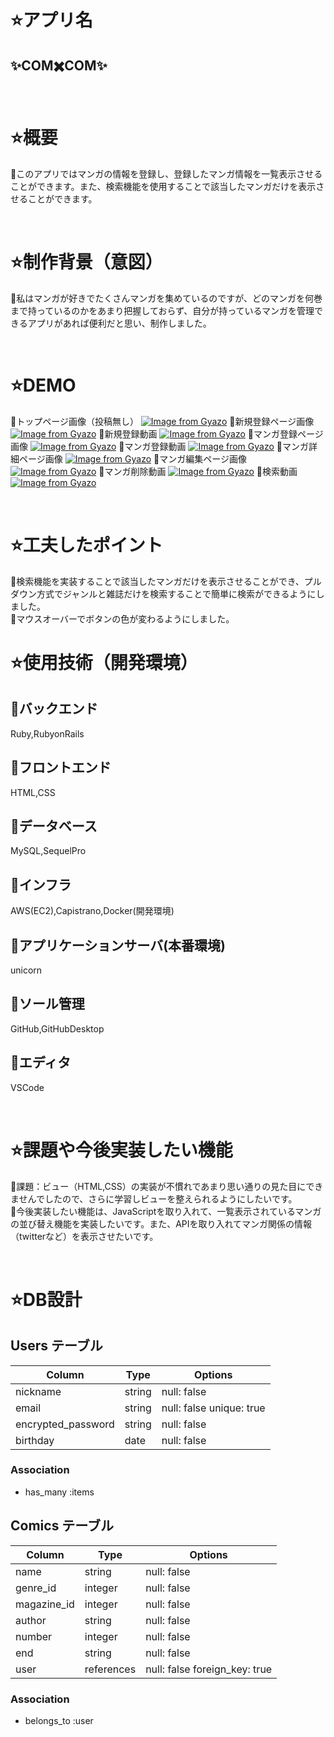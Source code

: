 # ⭐アプリ名
## ✨COM✖️COM✨
<br>

# ⭐概要
🔸このアプリではマンガの情報を登録し、登録したマンガ情報を一覧表示させることができます。また、検索機能を使用することで該当したマンガだけを表示させることができます。

<br>

# ⭐制作背景（意図）
🔸私はマンガが好きでたくさんマンガを集めているのですが、どのマンガを何巻まで持っているのかをあまり把握しておらず、自分が持っているマンガを管理できるアプリがあれば便利だと思い、制作しました。

<br>

# ⭐DEMO

🔸トップページ画像（投稿無し）
[![Image from Gyazo](https://i.gyazo.com/64f94e1cc7124298c23c6fc917c626ec.jpg)](https://gyazo.com/64f94e1cc7124298c23c6fc917c626ec)
🔸新規登録ページ画像
[![Image from Gyazo](https://i.gyazo.com/fe202779225e16ac98fcb070c13409d7.jpg)](https://gyazo.com/fe202779225e16ac98fcb070c13409d7)
🔸新規登録動画
[![Image from Gyazo](https://i.gyazo.com/5b5e6d128b232f5526da16b302fa85bb.gif)](https://gyazo.com/5b5e6d128b232f5526da16b302fa85bb)
🔸マンガ登録ページ画像
[![Image from Gyazo](https://i.gyazo.com/3a7febbb75b59f18cab2c340f87852a0.jpg)](https://gyazo.com/3a7febbb75b59f18cab2c340f87852a0)
🔸マンガ登録動画
[![Image from Gyazo](https://i.gyazo.com/a63931ef1a784ec83ebe993618b036f1.gif)](https://gyazo.com/a63931ef1a784ec83ebe993618b036f1)
🔸マンガ詳細ページ画像
[![Image from Gyazo](https://i.gyazo.com/3eb50bb26692997e7204a640b2790b70.jpg)](https://gyazo.com/3eb50bb26692997e7204a640b2790b70)
🔸マンガ編集ページ画像
[![Image from Gyazo](https://i.gyazo.com/5cf29b998d4a574141211d201e9a92b9.jpg)](https://gyazo.com/5cf29b998d4a574141211d201e9a92b9)
🔸マンガ削除動画
[![Image from Gyazo](https://i.gyazo.com/09e9fa2b21bea9cec83a9680faa03911.gif)](https://gyazo.com/09e9fa2b21bea9cec83a9680faa03911)
🔸検索動画
[![Image from Gyazo](https://i.gyazo.com/5fb517d596b1d09b7311a0a33758f14f.gif)](https://gyazo.com/5fb517d596b1d09b7311a0a33758f14f)

<br>

# ⭐工夫したポイント
🔸検索機能を実装することで該当したマンガだけを表示させることができ、プルダウン方式でジャンルと雑誌だけを検索することで簡単に検索ができるようにしました。</br>
🔸マウスオーバーでボタンの色が変わるようにしました。
<br>

# ⭐使用技術（開発環境）

## 🔸バックエンド
Ruby,RubyonRails

## 🔸フロントエンド
HTML,CSS

## 🔸データベース
MySQL,SequelPro

## 🔸インフラ
AWS(EC2),Capistrano,Docker(開発環境)

## 🔸アプリケーションサーバ(本番環境)
unicorn

## 🔸ソール管理
GitHub,GitHubDesktop

## 🔸エディタ
VSCode

<br>

# ⭐課題や今後実装したい機能

🔸課題：ビュー（HTML,CSS）の実装が不慣れであまり思い通りの見た目にできませんでしたので、さらに学習しビューを整えられるようにしたいです。
<br>🔸今後実装したい機能は、JavaScriptを取り入れて、一覧表示されているマンガの並び替え機能を実装したいです。また、APIを取り入れてマンガ関係の情報（twitterなど）を表示させたいです。

<br>

# ⭐DB設計
## Users テーブル

| Column              | Type   | Options                  |
| ------------------- | ------ | ------------------------ |
| nickname            | string | null: false              |
| email               | string | null: false unique: true |
| encrypted_password  | string | null: false              |
| birthday            | date   | null: false              |

### Association

- has_many :items

## Comics テーブル

| Column       | Type       | Options                       |
| ------------ | ---------- | ----------------------------- |
| name         | string     | null: false                   |
| genre_id     | integer    | null: false                   |
| magazine_id  | integer    | null: false                   |
| author       | string     | null: false                   |
| number       | integer    | null: false                   |
| end          | string     | null: false                   |
| user         | references | null: false foreign_key: true |

### Association

- belongs_to :user
